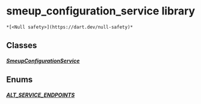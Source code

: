 


# smeup_configuration_service library






    *[<Null safety>](https://dart.dev/null-safety)*





## Classes

##### [SmeupConfigurationService](../smeup_services_smeup_configuration_service/SmeupConfigurationService-class.md)



 








## Enums

##### [ALT_SERVICE_ENDPOINTS](../smeup_services_smeup_configuration_service/ALT_SERVICE_ENDPOINTS.md)



 










